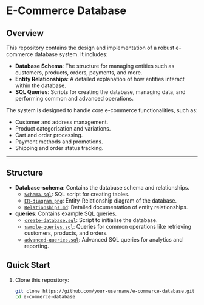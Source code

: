 # E-Commerce Database
## Overview
This repository contains the design and implementation of a robust e-commerce database system. It includes:
- **Database Schema**: The structure for managing entities such as customers, products, orders, payments, and more.
- **Entity Relationships**: A detailed explanation of how entities interact within the database.
- **SQL Queries**: Scripts for creating the database, managing data, and performing common and advanced operations.

The system is designed to handle core e-commerce functionalities, such as:
- Customer and address management.
- Product categorisation and variations.
- Cart and order processing.
- Payment methods and promotions.
- Shipping and order status tracking.

---

## Structure
- **Database-schema**: Contains the database schema and relationships.
  - [`Schema.sql`](Database-Schema/schema.sql): SQL script for creating tables.
  - [`ER-diagram.png`](Database-Schema/ERD.png): Entity-Relationship diagram of the database.
  - [`Relationships.md`](Database-schema/relationships.md): Detailed documentation of entity relationships.
- **queries**: Contains example SQL queries.
  - [`create-database.sql`](queries/create-database.sql): Script to initialise the database.
  - [`sample-queries.sql`](queries/sample-queries.sql): Queries for common operations like retrieving customers, products, and orders.
  - [`advanced-queries.sql`](queries/advanced-queries.sql): Advanced SQL queries for analytics and reporting.

## Quick Start
1. Clone this repository:
   ```bash
   git clone https://github.com/your-username/e-commerce-database.git
   cd e-commerce-database




